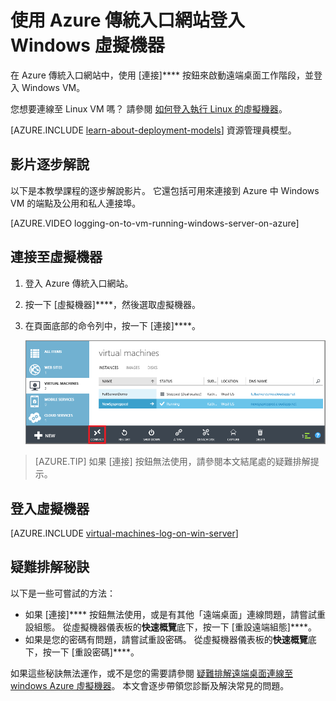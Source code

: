 <properties
    pageTitle="登入 VM | Microsoft Azure"
    description="使用 Azure 傳統入口網站來登入以傳統部署模型建立的 Windows 虛擬機器。"
    services="virtual-machines"
    documentationCenter=""
    authors="cynthn"
    manager="timlt"
    editor="tysonn"
    tags="azure-service-management"/>

<tags
    ms.service="virtual-machines"
    ms.workload="infrastructure-services"
    ms.tgt_pltfrm="vm-windows"
    ms.devlang="na"
    ms.topic="article"
    ms.date="10/05/2015"
    ms.author="cynthn"/>



# 使用 Azure 傳統入口網站登入 Windows 虛擬機器

在 Azure 傳統入口網站中，使用 [連接]**** 按鈕來啟動遠端桌面工作階段，並登入 Windows VM。

您想要連線至 Linux VM 嗎？ 請參閱 [如何登入執行 Linux 的虛擬機器](virtual-machines-linux-how-to-log-on.md)。

[AZURE.INCLUDE [learn-about-deployment-models](../../includes/learn-about-deployment-models-classic-include.md)] 資源管理員模型。


## 影片逐步解說

以下是本教學課程的逐步解說影片。 它還包括可用來連接到 Azure 中 Windows VM 的端點及公用和私人連接埠。

[AZURE.VIDEO logging-on-to-vm-running-windows-server-on-azure]


## 連接至虛擬機器

1. 登入 Azure 傳統入口網站。

2. 按一下 [虛擬機器]****，然後選取虛擬機器。

3. 在頁面底部的命令列中，按一下 [連接]****。

    ![登入虛擬機器](./media/virtual-machines-log-on-windows-server/connectwindows.png)

> [AZURE.TIP] 如果 [連接] 按鈕無法使用，請參閱本文結尾處的疑難排解提示。

## 登入虛擬機器

[AZURE.INCLUDE [virtual-machines-log-on-win-server](../../includes/virtual-machines-log-on-win-server.md)]

## 疑難排解秘訣

以下是一些可嘗試的方法：

-   如果 [連接]**** 按鈕無法使用，或是有其他「遠端桌面」連線問題，請嘗試重設組態。 從虛擬機器儀表板的**快速概覽**底下，按一下 [重設遠端組態]****。
-   如果是您的密碼有問題，請嘗試重設密碼。 從虛擬機器儀表板的**快速概覽**底下，按一下 [重設密碼]****。

如果這些秘訣無法運作，或不是您的需要請參閱 [疑難排解遠端桌面連線至 windows Azure 虛擬機器](virtual-machines-troubleshoot-remote-desktop-connections.md)。 本文會逐步帶領您診斷及解決常見的問題。







